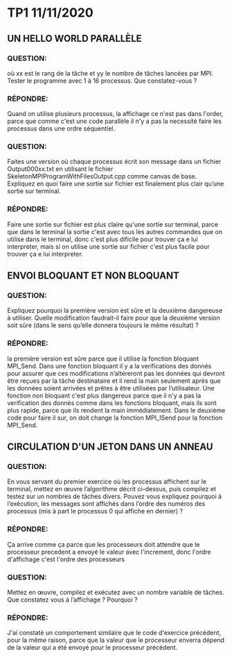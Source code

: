 #   TP1 11/11/2020
##  UN HELLO WORLD PARALLÈLE

### QUESTION: 
où xx est le rang de la tâche et yy le nombre de tâches lancées par MPI.
Tester le programme avec 1 à 16 processus. Que constatez-vous ?

### RÉPONDRE: 
Quand on utilise plusieurs processus, la affichage ce n'est pas dans l'order, parce que comme c'est une code parallèle il n'y a pas la necessité faire les processus dans une ordre séquentiel.


### QUESTION: 
Faites une version où chaque processus écrit son message dans un fichier Output000xx.txt en utilisant
le fichier SkeletonMPIProgramWithFilesOutput.cpp comme canvas de base.
Expliquez en quoi faire une sortie sur fichier est finalement plus clair qu’une sortie sur terminal.

### RÉPONDRE:
 Faire une sortie sur fichier est plus claire qu'une sortie sur terminal, parce que dans le terminal la sortie c'est avec tous les autres commandes que on utilise dans le terminal, donc c'est plus dificile pour trouver ça e lui interpreter, mais si on utilise une sortie sur fichier c'est plus facile pour trouver ça e lui interpreter.



##  ENVOI BLOQUANT ET NON BLOQUANT

### QUESTION:
 Expliquez pourquoi la première version est sûre et la deuxième dangereuse à utiliser. Quelle modification
faudrait-il faire pour que la deuxième version soit sûre (dans le sens qu’elle donnera toujours le même
résultat) ?

### RÉPONDRE: 
la première version est sûre parce que il utilise la fonction bloquant MPI_Send. Dans une fonction bloquant il y a la verifications des donnés pour assurer que ces modifications n’altéreront pas les données qui devront être reçues par la tâche destinataire et il rend la main seulement après que les données soient arrivées et prêtes à être utilisées par l’utilisateur. Une fonction non bloquant c'est plus dangereux parce que il n'y a pas la verification des donnès comme dans les fonctions bloquant, mais ils sont plus rapide, parce que ils rendent la main immédiatement. Dans le deuxième code pour faire il sur, on doit change la fonction MPI_ISend pour la fonction MPI_Send.



##  CIRCULATION D'UN JETON DANS UN ANNEAU

### QUESTION: 
En vous servant du premier exercice où les processus affichent sur le terminal, mettez en œuvre l’algorithme décrit ci–dessus, puis compilez et testez sur un nombres de tâches divers. Pouvez vous expliquez
pourquoi à l’exécution, les messages sont affichés dans l’ordre des numéros des processus (mis à part le
processus 0 qui affiche en dernier) ?

### RÉPONDRE: 
Ça arrive comme ça parce que les processeurs doit attendre que le processeur precedent a envoyé le valeur avec l'increment, donc l'ordre d'affichage c'est l'ordre des processeurs


### QUESTION: 
Mettez en œuvre, compilez et exécutez avec un nombre variable de tâches. Que constatez vous à
l’affichage ? Pourquoi ?

### RÉPONDRE: 
J'ai constaté un comportement similaire que le code d'exercice précédent, pour la même raison, parce que la valeur que le processeur enverra dépend de la valeur qui a été envoyé pour le processeur précédent.